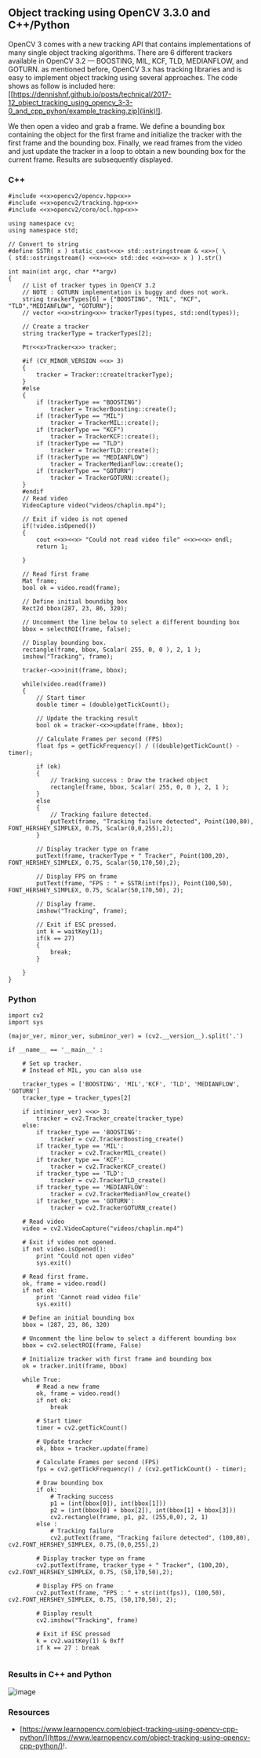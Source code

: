 
## Object tracking using OpenCV 3.3.0 and C++/Python ##

OpenCV 3 comes with a new tracking API that contains implementations of many single object tracking algorithms. There are 6 different trackers available in OpenCV 3.2 — BOOSTING, MIL, KCF, TLD, MEDIANFLOW, and GOTURN. as mentioned before, OpenCV 3.x has tracking libraries and is easy to implement object tracking using several approaches. The code shows as follow is included here: [[https://dennishnf.github.io/posts/technical/2017-12_object_tracking_using_opencv_3-3-0_and_cpp_pyhon/example_tracking.zip](link)!].

We then open a video and grab a frame. We define a bounding box containing the object for the first frame and initialize the tracker with the first frame and the bounding box. Finally, we read frames from the video and just update the tracker in a loop to obtain a new bounding box for the current frame. Results are subsequently displayed.

### C++ ###

```
#include <<x>opencv2/opencv.hpp<x>>
#include <<x>opencv2/tracking.hpp<x>>
#include <<x>opencv2/core/ocl.hpp<x>>
       
using namespace cv;
using namespace std;
        
// Convert to string
#define SSTR( x ) static_cast<<x> std::ostringstream & <x>>( \
( std::ostringstream() <<x><<x> std::dec <<x><<x> x ) ).str()
     
int main(int argc, char **argv)
{
    // List of tracker types in OpenCV 3.2
    // NOTE : GOTURN implementation is buggy and does not work.
    string trackerTypes[6] = {"BOOSTING", "MIL", "KCF", "TLD","MEDIANFLOW", "GOTURN"};
    // vector <<x>string<x>> trackerTypes(types, std::end(types));
        
    // Create a tracker
    string trackerType = trackerTypes[2];
        
    Ptr<<x>Tracker<x>> tracker;
        
    #if (CV_MINOR_VERSION <<x> 3)
    {
        tracker = Tracker::create(trackerType);
    }
    #else
    {
        if (trackerType == "BOOSTING")
            tracker = TrackerBoosting::create();
        if (trackerType == "MIL")
            tracker = TrackerMIL::create();
        if (trackerType == "KCF")
            tracker = TrackerKCF::create();
        if (trackerType == "TLD")
            tracker = TrackerTLD::create();
        if (trackerType == "MEDIANFLOW")
            tracker = TrackerMedianFlow::create();
        if (trackerType == "GOTURN")
            tracker = TrackerGOTURN::create();
    }
    #endif
    // Read video
    VideoCapture video("videos/chaplin.mp4");
     
    // Exit if video is not opened
    if(!video.isOpened())
    {
        cout <<x><<x> "Could not read video file" <<x><<x> endl;
        return 1;
                
    }
            
    // Read first frame
    Mat frame;
    bool ok = video.read(frame);
            
    // Define initial boundibg box
    Rect2d bbox(287, 23, 86, 320);
     
    // Uncomment the line below to select a different bounding box
    bbox = selectROI(frame, false);
        
    // Display bounding box.
    rectangle(frame, bbox, Scalar( 255, 0, 0 ), 2, 1 );
    imshow("Tracking", frame);
     
    tracker-<x>>init(frame, bbox);
     
    while(video.read(frame))
    {
        // Start timer
        double timer = (double)getTickCount();
         
        // Update the tracking result
        bool ok = tracker-<x>>update(frame, bbox);
         
        // Calculate Frames per second (FPS)
        float fps = getTickFrequency() / ((double)getTickCount() - timer);
         
        if (ok)
        {
            // Tracking success : Draw the tracked object
            rectangle(frame, bbox, Scalar( 255, 0, 0 ), 2, 1 );
        }
        else
        {
            // Tracking failure detected.
            putText(frame, "Tracking failure detected", Point(100,80), FONT_HERSHEY_SIMPLEX, 0.75, Scalar(0,0,255),2);
        }
         
        // Display tracker type on frame
        putText(frame, trackerType + " Tracker", Point(100,20), FONT_HERSHEY_SIMPLEX, 0.75, Scalar(50,170,50),2);
         
        // Display FPS on frame
        putText(frame, "FPS : " + SSTR(int(fps)), Point(100,50), FONT_HERSHEY_SIMPLEX, 0.75, Scalar(50,170,50), 2);
        
        // Display frame.
        imshow("Tracking", frame);
         
        // Exit if ESC pressed.
        int k = waitKey(1);
        if(k == 27)
        {
            break;
        }
     
    }
}
```

### Python ###

```
import cv2
import sys
     
(major_ver, minor_ver, subminor_ver) = (cv2.__version__).split('.')
      
if __name__ == '__main__' :
    
    # Set up tracker.
    # Instead of MIL, you can also use
    
    tracker_types = ['BOOSTING', 'MIL','KCF', 'TLD', 'MEDIANFLOW', 'GOTURN']
    tracker_type = tracker_types[2]
    
    if int(minor_ver) <<x> 3:
        tracker = cv2.Tracker_create(tracker_type)
    else:
        if tracker_type == 'BOOSTING':
            tracker = cv2.TrackerBoosting_create()
        if tracker_type == 'MIL':
            tracker = cv2.TrackerMIL_create()
        if tracker_type == 'KCF':
            tracker = cv2.TrackerKCF_create()
        if tracker_type == 'TLD':
            tracker = cv2.TrackerTLD_create()
        if tracker_type == 'MEDIANFLOW':
            tracker = cv2.TrackerMedianFlow_create()
        if tracker_type == 'GOTURN':
            tracker = cv2.TrackerGOTURN_create()
      
    # Read video
    video = cv2.VideoCapture("videos/chaplin.mp4")
    
    # Exit if video not opened.
    if not video.isOpened():
        print "Could not open video"
        sys.exit()
     
    # Read first frame.
    ok, frame = video.read()
    if not ok:
        print 'Cannot read video file'
        sys.exit()
      
    # Define an initial bounding box
    bbox = (287, 23, 86, 320)
    
    # Uncomment the line below to select a different bounding box
    bbox = cv2.selectROI(frame, False)
    
    # Initialize tracker with first frame and bounding box
    ok = tracker.init(frame, bbox)
    
    while True:
        # Read a new frame
        ok, frame = video.read()
        if not ok:
            break
         
        # Start timer
        timer = cv2.getTickCount()
        
        # Update tracker
        ok, bbox = tracker.update(frame)
        
        # Calculate Frames per second (FPS)
        fps = cv2.getTickFrequency() / (cv2.getTickCount() - timer);
        
        # Draw bounding box
        if ok:
            # Tracking success
            p1 = (int(bbox[0]), int(bbox[1]))
            p2 = (int(bbox[0] + bbox[2]), int(bbox[1] + bbox[3]))
            cv2.rectangle(frame, p1, p2, (255,0,0), 2, 1)
        else :
            # Tracking failure
            cv2.putText(frame, "Tracking failure detected", (100,80), cv2.FONT_HERSHEY_SIMPLEX, 0.75,(0,0,255),2)
            
        # Display tracker type on frame
        cv2.putText(frame, tracker_type + " Tracker", (100,20), cv2.FONT_HERSHEY_SIMPLEX, 0.75, (50,170,50),2);
        
        # Display FPS on frame
        cv2.putText(frame, "FPS : " + str(int(fps)), (100,50), cv2.FONT_HERSHEY_SIMPLEX, 0.75, (50,170,50), 2);
        
        # Display result
        cv2.imshow("Tracking", frame)
        
        # Exit if ESC pressed
        k = cv2.waitKey(1) & 0xff
        if k == 27 : break
        
```

### Results in C++ and Python ###

![image](/posts/technical/2017-12_object_tracking_using_opencv_3-3-0_and_cpp_pyhon/tracking.gif)

### Resources ###

- [https://www.learnopencv.com/object-tracking-using-opencv-cpp-python/](https://www.learnopencv.com/object-tracking-using-opencv-cpp-python/)!.

